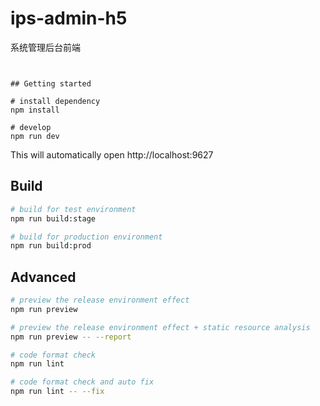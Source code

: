 # ips-admin-h5

系统管理后台前端


```


## Getting started

# install dependency
npm install

# develop
npm run dev
```

This will automatically open http://localhost:9627

## Build

```bash
# build for test environment
npm run build:stage

# build for production environment
npm run build:prod
```

## Advanced

```bash
# preview the release environment effect
npm run preview

# preview the release environment effect + static resource analysis
npm run preview -- --report

# code format check
npm run lint

# code format check and auto fix
npm run lint -- --fix
```

